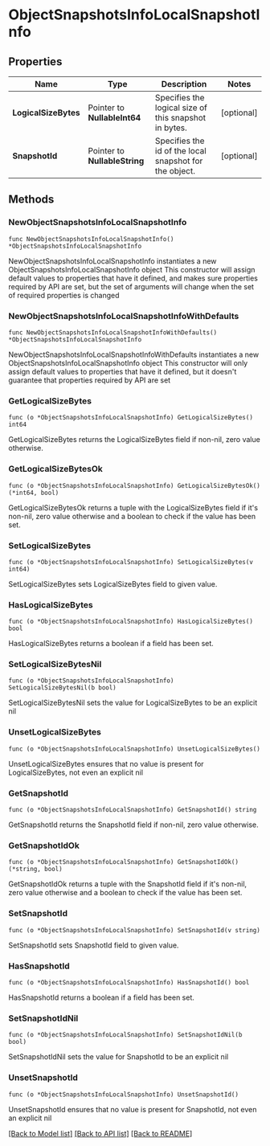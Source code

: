 # ObjectSnapshotsInfoLocalSnapshotInfo

## Properties

Name | Type | Description | Notes
------------ | ------------- | ------------- | -------------
**LogicalSizeBytes** | Pointer to **NullableInt64** | Specifies the logical size of this snapshot in bytes. | [optional] 
**SnapshotId** | Pointer to **NullableString** | Specifies the id of the local snapshot for the object. | [optional] 

## Methods

### NewObjectSnapshotsInfoLocalSnapshotInfo

`func NewObjectSnapshotsInfoLocalSnapshotInfo() *ObjectSnapshotsInfoLocalSnapshotInfo`

NewObjectSnapshotsInfoLocalSnapshotInfo instantiates a new ObjectSnapshotsInfoLocalSnapshotInfo object
This constructor will assign default values to properties that have it defined,
and makes sure properties required by API are set, but the set of arguments
will change when the set of required properties is changed

### NewObjectSnapshotsInfoLocalSnapshotInfoWithDefaults

`func NewObjectSnapshotsInfoLocalSnapshotInfoWithDefaults() *ObjectSnapshotsInfoLocalSnapshotInfo`

NewObjectSnapshotsInfoLocalSnapshotInfoWithDefaults instantiates a new ObjectSnapshotsInfoLocalSnapshotInfo object
This constructor will only assign default values to properties that have it defined,
but it doesn't guarantee that properties required by API are set

### GetLogicalSizeBytes

`func (o *ObjectSnapshotsInfoLocalSnapshotInfo) GetLogicalSizeBytes() int64`

GetLogicalSizeBytes returns the LogicalSizeBytes field if non-nil, zero value otherwise.

### GetLogicalSizeBytesOk

`func (o *ObjectSnapshotsInfoLocalSnapshotInfo) GetLogicalSizeBytesOk() (*int64, bool)`

GetLogicalSizeBytesOk returns a tuple with the LogicalSizeBytes field if it's non-nil, zero value otherwise
and a boolean to check if the value has been set.

### SetLogicalSizeBytes

`func (o *ObjectSnapshotsInfoLocalSnapshotInfo) SetLogicalSizeBytes(v int64)`

SetLogicalSizeBytes sets LogicalSizeBytes field to given value.

### HasLogicalSizeBytes

`func (o *ObjectSnapshotsInfoLocalSnapshotInfo) HasLogicalSizeBytes() bool`

HasLogicalSizeBytes returns a boolean if a field has been set.

### SetLogicalSizeBytesNil

`func (o *ObjectSnapshotsInfoLocalSnapshotInfo) SetLogicalSizeBytesNil(b bool)`

 SetLogicalSizeBytesNil sets the value for LogicalSizeBytes to be an explicit nil

### UnsetLogicalSizeBytes
`func (o *ObjectSnapshotsInfoLocalSnapshotInfo) UnsetLogicalSizeBytes()`

UnsetLogicalSizeBytes ensures that no value is present for LogicalSizeBytes, not even an explicit nil
### GetSnapshotId

`func (o *ObjectSnapshotsInfoLocalSnapshotInfo) GetSnapshotId() string`

GetSnapshotId returns the SnapshotId field if non-nil, zero value otherwise.

### GetSnapshotIdOk

`func (o *ObjectSnapshotsInfoLocalSnapshotInfo) GetSnapshotIdOk() (*string, bool)`

GetSnapshotIdOk returns a tuple with the SnapshotId field if it's non-nil, zero value otherwise
and a boolean to check if the value has been set.

### SetSnapshotId

`func (o *ObjectSnapshotsInfoLocalSnapshotInfo) SetSnapshotId(v string)`

SetSnapshotId sets SnapshotId field to given value.

### HasSnapshotId

`func (o *ObjectSnapshotsInfoLocalSnapshotInfo) HasSnapshotId() bool`

HasSnapshotId returns a boolean if a field has been set.

### SetSnapshotIdNil

`func (o *ObjectSnapshotsInfoLocalSnapshotInfo) SetSnapshotIdNil(b bool)`

 SetSnapshotIdNil sets the value for SnapshotId to be an explicit nil

### UnsetSnapshotId
`func (o *ObjectSnapshotsInfoLocalSnapshotInfo) UnsetSnapshotId()`

UnsetSnapshotId ensures that no value is present for SnapshotId, not even an explicit nil

[[Back to Model list]](../README.md#documentation-for-models) [[Back to API list]](../README.md#documentation-for-api-endpoints) [[Back to README]](../README.md)


